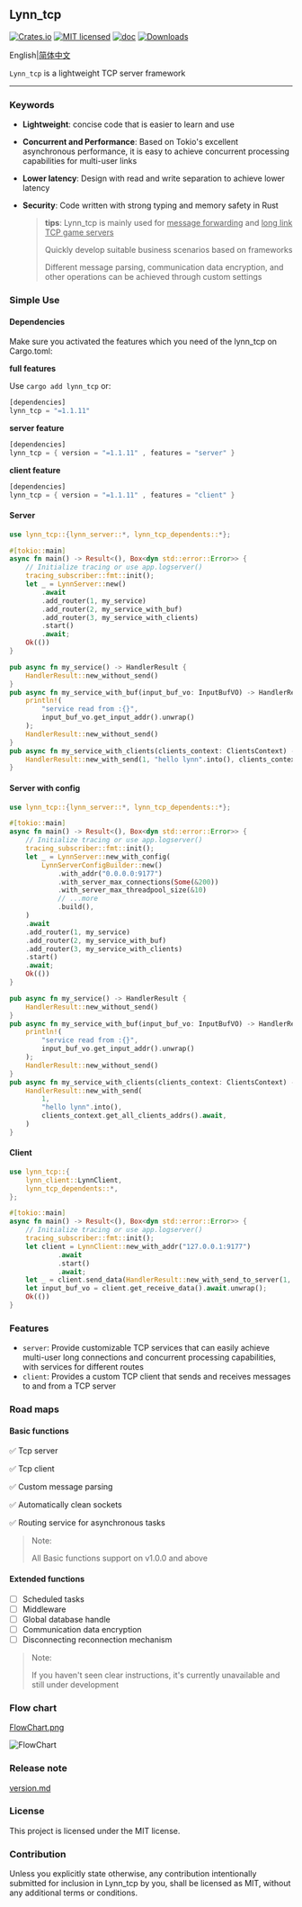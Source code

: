 ## Lynn_tcp

[![Crates.io](https://img.shields.io/crates/v/lynn_tcp)](https://crates.io/crates/lynn_tcp)  [![MIT licensed](https://img.shields.io/badge/license-MIT-blue.svg)](https://github.com/cherish-ltt/lynn_tcp/blob/main/LICENSE) [![doc](https://docs.rs/axum/badge.svg)](https://docs.rs/lynn_tcp/latest/lynn_tcp/) [![Downloads](https://img.shields.io/crates/d/lynn_tcp.svg)](https://crates.io/crates/lynn_tcp)

English|[简体中文](https://github.com/cherish-ltt/lynn_tcp/blob/main/README_ZH.md)

`Lynn_tcp` is a lightweight TCP server framework

------

### Keywords

- **Lightweight**: concise code that is easier to learn and use

- **Concurrent and Performance**: Based on Tokio's excellent asynchronous performance, it is easy to achieve concurrent processing capabilities for multi-user links

- **Lower latency**: Design with read and write separation to achieve lower latency

- **Security**: Code written with strong typing and memory safety in Rust

  > **tips**: Lynn_tcp is mainly used for <u>message forwarding</u> and <u>long link TCP game servers</u>
  >
  > Quickly develop suitable business scenarios based on frameworks
  >
  > Different message parsing, communication data encryption, and other operations can be achieved through custom settings

### Simple Use

#### Dependencies

Make sure you activated the features which you need of the lynn_tcp on Cargo.toml:

**full features**

Use `cargo add lynn_tcp` or:

```rust
[dependencies]
lynn_tcp = "=1.1.11"
```

**server feature**

```rust
[dependencies]
lynn_tcp = { version = "=1.1.11" , features = "server" }
```

**client feature**

```rust
[dependencies]
lynn_tcp = { version = "=1.1.11" , features = "client" }
```

#### Server

```rust
use lynn_tcp::{lynn_server::*, lynn_tcp_dependents::*};

#[tokio::main]
async fn main() -> Result<(), Box<dyn std::error::Error>> {
    // Initialize tracing or use app.logserver()
    tracing_subscriber::fmt::init();
    let _ = LynnServer::new()
        .await
        .add_router(1, my_service)
        .add_router(2, my_service_with_buf)
        .add_router(3, my_service_with_clients)
        .start()
        .await;
    Ok(())
}

pub async fn my_service() -> HandlerResult {
    HandlerResult::new_without_send()
}
pub async fn my_service_with_buf(input_buf_vo: InputBufVO) -> HandlerResult {
    println!(
        "service read from :{}",
        input_buf_vo.get_input_addr().unwrap()
    );
    HandlerResult::new_without_send()
}
pub async fn my_service_with_clients(clients_context: ClientsContext) -> HandlerResult {
    HandlerResult::new_with_send(1, "hello lynn".into(), clients_context.get_all_clients_addrs().await)
}
```

#### Server with config

```rust
use lynn_tcp::{lynn_server::*, lynn_tcp_dependents::*};

#[tokio::main]
async fn main() -> Result<(), Box<dyn std::error::Error>> {
    // Initialize tracing or use app.logserver()
    tracing_subscriber::fmt::init();
    let _ = LynnServer::new_with_config(
        LynnServerConfigBuilder::new()
            .with_addr("0.0.0.0:9177")
            .with_server_max_connections(Some(&200))
            .with_server_max_threadpool_size(&10)
            // ...more
            .build(),
    )
    .await
    .add_router(1, my_service)
    .add_router(2, my_service_with_buf)
    .add_router(3, my_service_with_clients)
    .start()
    .await;
    Ok(())
}

pub async fn my_service() -> HandlerResult {
    HandlerResult::new_without_send()
}
pub async fn my_service_with_buf(input_buf_vo: InputBufVO) -> HandlerResult {
    println!(
        "service read from :{}",
        input_buf_vo.get_input_addr().unwrap()
    );
    HandlerResult::new_without_send()
}
pub async fn my_service_with_clients(clients_context: ClientsContext) -> HandlerResult {
    HandlerResult::new_with_send(
        1,
        "hello lynn".into(),
        clients_context.get_all_clients_addrs().await,
    )
}
```

#### Client

```rust
use lynn_tcp::{
    lynn_client::LynnClient,
    lynn_tcp_dependents::*,
};

#[tokio::main]
async fn main() -> Result<(), Box<dyn std::error::Error>> {
    // Initialize tracing or use app.logserver()
    tracing_subscriber::fmt::init();
    let client = LynnClient::new_with_addr("127.0.0.1:9177")
            .await
            .start()
            .await;
    let _ = client.send_data(HandlerResult::new_with_send_to_server(1, "hello".into())).await;
    let input_buf_vo = client.get_receive_data().await.unwrap();
    Ok(())
}
```

### Features

- `server`: Provide customizable TCP services that can easily achieve multi-user long connections and concurrent processing capabilities, with services for different routes
- `client`: Provides a custom TCP client that sends and receives messages to and from a TCP server

### Road maps

#### Basic functions

 ✅ Tcp server

 ✅ Tcp client

 ✅ Custom message parsing

 ✅ Automatically clean sockets

 ✅ Routing service for asynchronous tasks

> Note:
>
> All Basic functions support on v1.0.0 and above

#### Extended functions

- [ ] Scheduled tasks
- [ ] Middleware
- [ ] Global database handle
- [ ] Communication data encryption
- [ ] Disconnecting reconnection mechanism

> Note:
>
> If you haven't seen clear instructions, it's currently unavailable and still under development

### Flow chart

[FlowChart.png](https://github.com/cherish-ltt/lynn_tcp/blob/main/FlowChart.png?raw=true)

![FlowChart](https://github.com/cherish-ltt/lynn_tcp/blob/main/FlowChart.png?raw=true)

### Release note 

[version.md](https://github.com/cherish-ltt/lynn_tcp/blob/main/version.md)

### License

This project is licensed under the MIT license.

### Contribution

Unless you explicitly state otherwise, any contribution intentionally submitted for inclusion in Lynn_tcp by you, shall be licensed as MIT, without any additional terms or conditions.
